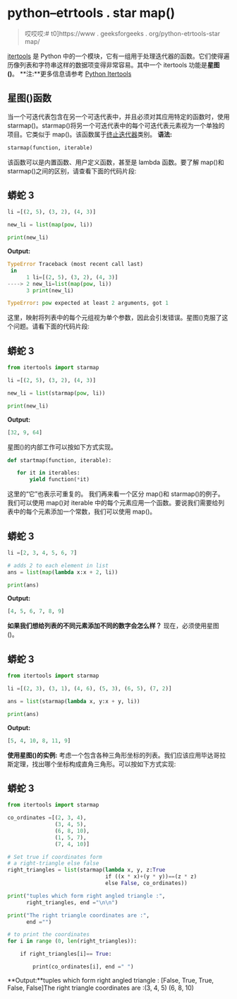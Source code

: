 # python–etrtools . star map()

> 哎哎哎:# t0]https://www . geeksforgeeks . org/python-etrtools-star map/

[itertools](https://www.geeksforgeeks.org/python-itertools/) 是 Python 中的一个模块，它有一组用于处理迭代器的函数。它们使得遍历像列表和字符串这样的数据项变得非常容易。其中一个 itertools 功能是**星图()**。
**注:**更多信息请参考 [Python Itertools](https://www.geeksforgeeks.org/python-itertools/)

## 星图()函数

当一个可迭代表包含在另一个可迭代表中，并且必须对其应用特定的函数时，使用 starmap()。starmap()将另一个可迭代表中的每个可迭代表元素视为一个单独的项目。它类似于 map()。该函数属于[终止迭代器](https://www.geeksforgeeks.org/python-itertools/#terminate)类别。
**语法:**

```py
starmap(function, iterable)
```

该函数可以是内置函数、用户定义函数，甚至是 lambda 函数。要了解 map()和 starmap()之间的区别，请查看下面的代码片段:

## 蟒蛇 3

```py
li =[(2, 5), (3, 2), (4, 3)]

new_li = list(map(pow, li))

print(new_li)
```

**Output:** 

```py
TypeError Traceback (most recent call last)
 in 
      1 li=[(2, 5), (3, 2), (4, 3)]
----> 2 new_li=list(map(pow, li))
      3 print(new_li)

TypeError: pow expected at least 2 arguments, got 1
```

这里，映射将列表中的每个元组视为单个参数，因此会引发错误。星图()克服了这个问题。请看下面的代码片段:

## 蟒蛇 3

```py
from itertools import starmap

li =[(2, 5), (3, 2), (4, 3)]

new_li = list(starmap(pow, li))

print(new_li)
```

**Output:** 

```py
[32, 9, 64]
```

星图()的内部工作可以按如下方式实现。

```py
def startmap(function, iterable):

   for it in iterables:
       yield function(*it)
```

这里的“它”也表示可重复的。
我们再来看一个区分 map()和 starmap()的例子。我们可以使用 map()对 iterable 中的每个元素应用一个函数。要说我们需要给列表中的每个元素添加一个常数，我们可以使用 map()。

## 蟒蛇 3

```py
li =[2, 3, 4, 5, 6, 7]

# adds 2 to each element in list
ans = list(map(lambda x:x + 2, li))

print(ans)
```

**Output:** 

```py
[4, 5, 6, 7, 8, 9]
```

**如果我们想给列表的不同元素添加不同的数字会怎么样？**
现在，必须使用星图()。

## 蟒蛇 3

```py
from itertools import starmap

li =[(2, 3), (3, 1), (4, 6), (5, 3), (6, 5), (7, 2)]

ans = list(starmap(lambda x, y:x + y, li))

print(ans)
```

**Output:** 

```py
[5, 4, 10, 8, 11, 9]
```

**使用星图()的实例:**
考虑一个包含各种三角形坐标的列表。我们应该应用毕达哥拉斯定理，找出哪个坐标构成直角三角形。可以按如下方式实现:

## 蟒蛇 3

```py
from itertools import starmap

co_ordinates =[(2, 3, 4),
               (3, 4, 5),
               (6, 8, 10),
               (1, 5, 7),
               (7, 4, 10)]

# Set true if coordinates form
# a right-triangle else false
right_triangles = list(starmap(lambda x, y, z:True
                               if ((x * x)+(y * y))==(z * z)
                               else False, co_ordinates))

print("tuples which form right angled triangle :",
      right_triangles, end ="\n\n")

print("The right triangle coordinates are :",
      end ="")

# to print the coordinates
for i in range (0, len(right_triangles)):

    if right_triangles[i]== True:

        print(co_ordinates[i], end =" ")
```

**Output:**tuples which form right angled triangle : [False, True, True, False, False]The right triangle coordinates are :(3, 4, 5) (6, 8, 10)